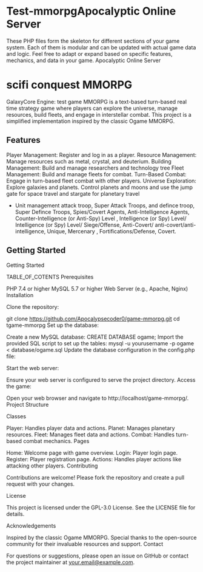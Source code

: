 # Test-mmorpgApocalyptic Online Server
These PHP files form the skeleton for different sections of your game system. Each of them is modular and can be updated with actual game data and logic. Feel free to adapt or expand based on specific features, mechanics, and data in your game.
Apocalyptic Online Server
# scifi conquest MMORPG
GalaxyCore Engine:
test game MMORPG is a text-based turn-based real time strategy game where players can explore the universe, manage resources, build fleets, and engage in interstellar combat. This project is a simplified implementation inspired by the classic Ogame MMORPG.

## Features
Player Management: Register and log in as a player.
Resource Management: Manage resources such as metal, crystal, and deuterium.
Building Management: Build and manage researchers and technology tree
Fleet Management: Build and manage fleets for combat.
Turn-Based Combat: Engage in turn-based fleet combat with other players.
Universe Exploration: Explore galaxies and planets.
Control planets and moons and use the jump gate for space travel and stargate for planetary travel 
- Unit management attack troop, Super Attack Troops, and defince troop, Super Defince Troops, Spies/Covert Agents, Anti-Intelligence Agents, Counter-Intelligence (or Anti-Spy) Level , Intelligence (or Spy) Level/ Intelligence (or Spy) Level/ Siege/Offense, Anti-Covert/ anti-covert/anti-intelligence, Unique, Mercenary , Fortifications/Defense, Covert.
## Getting Started


Getting Started

TABLE_OF_COTENTS
Prerequisites

PHP 7.4 or higher
MySQL 5.7 or higher
Web Server (e.g., Apache, Nginx)
Installation

Clone the repository:

git clone https://github.com/Apocalypsecoder0/game-mmorpg.git
cd tgame-mmorpg
Set up the database:

Create a new MySQL database:
CREATE DATABASE ogame;
Import the provided SQL script to set up the tables:
mysql -u yourusername -p ogame < database/ogame.sql
Update the database configuration in the config.php file:
<?php
define('DB_HOST', 'localhost');
define('DB_NAME', 'game');
define('DB_USER', 'yourusername');
define('DB_PASS', 'yourpassword');
?>
Start the web server:

Ensure your web server is configured to serve the project directory.
Access the game:

Open your web browser and navigate to http://localhost/game-mmorpg/.
Project Structure

Classes

Player: Handles player data and actions.
Planet: Manages planetary resources.
Fleet: Manages fleet data and actions.
Combat: Handles turn-based combat mechanics.
Pages

Home: Welcome page with game overview.
Login: Player login page.
Register: Player registration page.
Actions: Handles player actions like attacking other players.
Contributing

Contributions are welcome! Please fork the repository and create a pull request with your changes.

License

This project is licensed under the GPL-3.0 License. See the LICENSE file for details.

Acknowledgements

Inspired by the classic Ogame MMORPG.
Special thanks to the open-source community for their invaluable resources and support.
Contact

For questions or suggestions, please open an issue on GitHub or contact the project maintainer at your.email@example.com.
